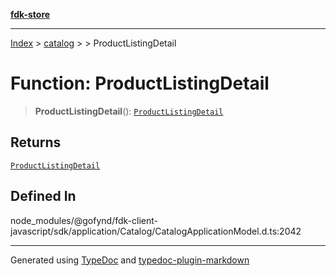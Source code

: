 [**fdk-store**](../../../README.md)
***

[Index](../../../API.md) > [catalog](../../README.md) > [<internal>](../README.md) > ProductListingDetail

# Function: ProductListingDetail

> **ProductListingDetail**(): [`ProductListingDetail`](../type-aliases/type-alias.ProductListingDetail.md)

## Returns

[`ProductListingDetail`](../type-aliases/type-alias.ProductListingDetail.md)

## Defined In

node\_modules/@gofynd/fdk-client-javascript/sdk/application/Catalog/CatalogApplicationModel.d.ts:2042

***
Generated using [TypeDoc](https://typedoc.org/) and [typedoc-plugin-markdown](https://www.npmjs.com/package/typedoc-plugin-markdown)

